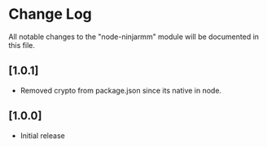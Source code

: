 # Change Log

All notable changes to the "node-ninjarmm" module will be documented in this file.

## [1.0.1]

- Removed crypto from package.json since its native in node.

## [1.0.0]

- Initial release
